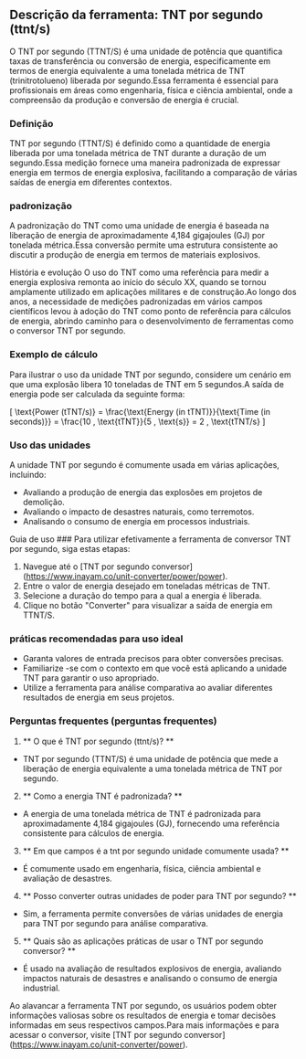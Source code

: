 ## Descrição da ferramenta: TNT por segundo (ttnt/s)

O TNT por segundo (TTNT/S) é uma unidade de potência que quantifica taxas de transferência ou conversão de energia, especificamente em termos de energia equivalente a uma tonelada métrica de TNT (trinitrotolueno) liberada por segundo.Essa ferramenta é essencial para profissionais em áreas como engenharia, física e ciência ambiental, onde a compreensão da produção e conversão de energia é crucial.

### Definição
TNT por segundo (TTNT/S) é definido como a quantidade de energia liberada por uma tonelada métrica de TNT durante a duração de um segundo.Essa medição fornece uma maneira padronizada de expressar energia em termos de energia explosiva, facilitando a comparação de várias saídas de energia em diferentes contextos.

### padronização
A padronização do TNT como uma unidade de energia é baseada na liberação de energia de aproximadamente 4,184 gigajoules (GJ) por tonelada métrica.Essa conversão permite uma estrutura consistente ao discutir a produção de energia em termos de materiais explosivos.

História e evolução
O uso do TNT como uma referência para medir a energia explosiva remonta ao início do século XX, quando se tornou amplamente utilizado em aplicações militares e de construção.Ao longo dos anos, a necessidade de medições padronizadas em vários campos científicos levou à adoção do TNT como ponto de referência para cálculos de energia, abrindo caminho para o desenvolvimento de ferramentas como o conversor TNT por segundo.

### Exemplo de cálculo
Para ilustrar o uso da unidade TNT por segundo, considere um cenário em que uma explosão libera 10 toneladas de TNT em 5 segundos.A saída de energia pode ser calculada da seguinte forma:

\[ \text{Power (tTNT/s)} = \frac{\text{Energy (in tTNT)}}{\text{Time (in seconds)}} = \frac{10 \, \text{tTNT}}{5 \, \text{s}} = 2 \, \text{tTNT/s} \]

### Uso das unidades
A unidade TNT por segundo é comumente usada em várias aplicações, incluindo:
- Avaliando a produção de energia das explosões em projetos de demolição.
- Avaliando o impacto de desastres naturais, como terremotos.
- Analisando o consumo de energia em processos industriais.

Guia de uso ###
Para utilizar efetivamente a ferramenta de conversor TNT por segundo, siga estas etapas:
1. Navegue até o [TNT por segundo conversor] (https://www.inayam.co/unit-converter/power/power).
2. Entre o valor de energia desejado em toneladas métricas de TNT.
3. Selecione a duração do tempo para a qual a energia é liberada.
4. Clique no botão "Converter" para visualizar a saída de energia em TTNT/S.

### práticas recomendadas para uso ideal
- Garanta valores de entrada precisos para obter conversões precisas.
- Familiarize -se com o contexto em que você está aplicando a unidade TNT para garantir o uso apropriado.
- Utilize a ferramenta para análise comparativa ao avaliar diferentes resultados de energia em seus projetos.

### Perguntas frequentes (perguntas frequentes)

1. ** O que é TNT por segundo (ttnt/s)? **
- TNT por segundo (TTNT/S) é uma unidade de potência que mede a liberação de energia equivalente a uma tonelada métrica de TNT por segundo.

2. ** Como a energia TNT é padronizada? **
- A energia de uma tonelada métrica de TNT é padronizada para aproximadamente 4,184 gigajoules (GJ), fornecendo uma referência consistente para cálculos de energia.

3. ** Em que campos é a tnt por segundo unidade comumente usada? **
- É comumente usado em engenharia, física, ciência ambiental e avaliação de desastres.

4. ** Posso converter outras unidades de poder para TNT por segundo? **
- Sim, a ferramenta permite conversões de várias unidades de energia para TNT por segundo para análise comparativa.

5. ** Quais são as aplicações práticas de usar o TNT por segundo conversor? **
- É usado na avaliação de resultados explosivos de energia, avaliando impactos naturais de desastres e analisando o consumo de energia industrial.

Ao alavancar a ferramenta TNT por segundo, os usuários podem obter informações valiosas sobre os resultados de energia e tomar decisões informadas em seus respectivos campos.Para mais informações e para acessar o conversor, visite [TNT por segundo conversor] (https://www.inayam.co/unit-converter/power).